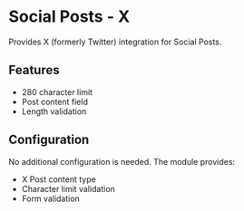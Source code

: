 # Social Posts - X

Provides X (formerly Twitter) integration for Social Posts.

## Features
- 280 character limit
- Post content field
- Length validation

## Configuration
No additional configuration is needed. The module provides:
- X Post content type
- Character limit validation
- Form validation
